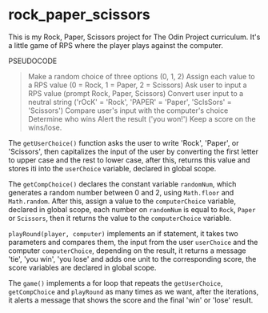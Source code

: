 # rock_paper_scissors
This is my Rock, Paper, Scissors project for The Odin Project curriculum.
It's a little game of RPS where the player plays against the computer.

PSEUDOCODE
>Make a random choice of three options (0, 1, 2)
>Assign each value to a RPS value (0 = Rock, 1 = Paper, 2 = Scissors)
>Ask user to input a RPS value (prompt Rock, Paper, Scissors)
>Convert user input to a neutral string ('rOcK' = 'Rock', 'PAPER' = 'Paper', 'ScIsSors' = 'Scissors')
>Compare user's input with the computer's choice 
>Determine who wins
>Alert the result ('you won!')
>Keep a score on the wins/lose.

The `getUserChoice()` function asks the user to write 'Rock', 'Paper', or 'Scissors', then capitalizes the input of the user by converting the first letter to upper case and the rest to lower case, after this, returns this value and stores iti into the  `userChoice` variable, declared in global scope.

The `getCompChoice()` declares the constant variable `randomNum`, which generates a random number between 0 and 2, using `Math.floor` and `Math.random`. After this, assign a value to the `computerChoice` variable, declared in global scope, each number on `randomNum` is equal to `Rock`, `Paper` or `Scissors`, then it returns the value to the `computerChoice` variable.

`playRound(player, computer)` implements an if statement, it takes two parameters and compares them, the input from the user `userChoice` and the computer `computerChoice`, depending on the result, it returns a message 'tie', 'you win', 'you lose' and adds one unit to the corresponding score, the score variables are declared in global scope. 

The `game()` implements a for loop that repeats the `getUserChoice`, `getCompChoice` and `playRound` as many times as we want, after the iterations, it alerts a message that shows the score and the final 'win' or 'lose' result.